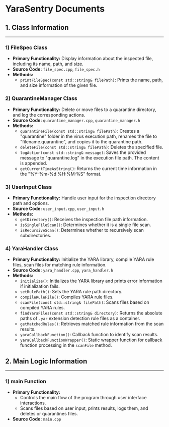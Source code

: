 # YaraSentry Documents

## 1. Class Information

---

### 1) FileSpec Class

- **Primary Functionality:** Display information about the inspected file, including its name, path, and size.
- **Source Code:** `file_spec.cpp`, `file_spec.h`
- **Methods:**
    - `printFileSpec(const std::string& filePath)`: Prints the name, path, and size information of the given file.

### 2) QuarantineManager Class

- **Primary Functionality:** Delete or move files to a quarantine directory, and log the corresponding actions.
- **Source Code:** `quarantine_manager.cpp`, `quarantine_manager.h`
- **Methods:**
    - `quarantineFile(const std::string& filePath)`: Creates a "quarantine" folder in the virus execution path, renames the file to "filename.quarantine", and copies it to the quarantine path.
    - `deleteFile(const std::string& filePath)`: Deletes the specified file.
    - `logAction(const std::string& message)`: Saves the provided message to "quarantine.log" in the execution file path. The content is appended.
    - `getCurrentTimeAsString()`: Returns the current time information in the "%Y-%m-%d %H:%M:%S" format.

### 3) UserInput Class

- **Primary Functionality:** Handle user input for the inspection directory path and options.
- **Source Code:** `user_input.cpp`, `user_input.h`
- **Methods:**
    - `getDirectory()`: Receives the inspection file path information.
    - `isSingleFileScan()`: Determines whether it is a single file scan.
    - `isRecursiveScan()`: Determines whether to recursively scan subdirectories.

### 4) YaraHandler Class

- **Primary Functionality:** Initialize the YARA library, compile YARA rule files, scan files for matching rule information.
- **Source Code:** `yara_handler.cpp`, `yara_handler.h`
- **Methods:**
    - `initialize()`: Initializes the YARA library and prints error information if initialization fails.
    - `setRulePath()`: Sets the YARA rule path directory.
    - `compileRuleFile()`: Compiles YARA rule files.
    - `scanFile(const std::string& filePath)`: Scans files based on compiled YARA rules.
    - `findYaraFiles(const std::string& directory)`: Returns the absolute paths of `.yar` extension detection rule files as a container.
    - `getMatchedRules()`: Retrieves matched rule information from the scan results.
    - `yaraCallbackFunction()`: Callback function to identify scan results.
    - `yaraCallbackFunctionWrapper()`: Static wrapper function for callback function processing in the `scanFile` method.

## 2. Main Logic Information

---

### 1) main Function

- **Primary Functionality:**
    - Controls the main flow of the program through user interface interactions.
    - Scans files based on user input, prints results, logs them, and deletes or quarantines files.
- **Source Code:** `main.cpp`
